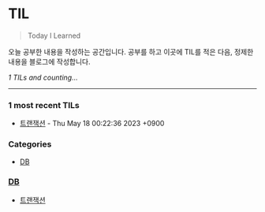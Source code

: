 # TIL
> Today I Learned

오늘 공부한 내용을 작성하는 공간입니다. 공부를 하고 이곳에 TIL를 적은 다음, 정제한 내용을 블로그에 작성합니다.


_1 TILs and counting..._

---

### 1 most recent TILs

- [트랜잭션](DB/Transaction_and_Concurrency_Control.md) - Thu May 18 00:22:36 2023 +0900

### Categories

- [DB](#DB)

### [DB](#DB)
- [트랜잭션](DB/Transaction_and_Concurrency_Control.md)

[1]: https://simonwillison.net/2020/Apr/20/self-rewriting-readme/
[2]: https://github.com/jbranchaud/til

